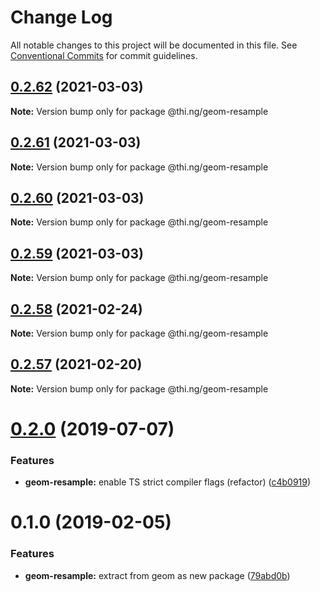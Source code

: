 # Change Log

All notable changes to this project will be documented in this file.
See [Conventional Commits](https://conventionalcommits.org) for commit guidelines.

## [0.2.62](https://github.com/thi-ng/umbrella/compare/@thi.ng/geom-resample@0.2.61...@thi.ng/geom-resample@0.2.62) (2021-03-03)

**Note:** Version bump only for package @thi.ng/geom-resample





## [0.2.61](https://github.com/thi-ng/umbrella/compare/@thi.ng/geom-resample@0.2.60...@thi.ng/geom-resample@0.2.61) (2021-03-03)

**Note:** Version bump only for package @thi.ng/geom-resample





## [0.2.60](https://github.com/thi-ng/umbrella/compare/@thi.ng/geom-resample@0.2.59...@thi.ng/geom-resample@0.2.60) (2021-03-03)

**Note:** Version bump only for package @thi.ng/geom-resample





## [0.2.59](https://github.com/thi-ng/umbrella/compare/@thi.ng/geom-resample@0.2.58...@thi.ng/geom-resample@0.2.59) (2021-03-03)

**Note:** Version bump only for package @thi.ng/geom-resample





## [0.2.58](https://github.com/thi-ng/umbrella/compare/@thi.ng/geom-resample@0.2.57...@thi.ng/geom-resample@0.2.58) (2021-02-24)

**Note:** Version bump only for package @thi.ng/geom-resample





## [0.2.57](https://github.com/thi-ng/umbrella/compare/@thi.ng/geom-resample@0.2.56...@thi.ng/geom-resample@0.2.57) (2021-02-20)

**Note:** Version bump only for package @thi.ng/geom-resample





# [0.2.0](https://github.com/thi-ng/umbrella/compare/@thi.ng/geom-resample@0.1.17...@thi.ng/geom-resample@0.2.0) (2019-07-07)

### Features

* **geom-resample:** enable TS strict compiler flags (refactor) ([c4b0919](https://github.com/thi-ng/umbrella/commit/c4b0919))

# 0.1.0 (2019-02-05)

### Features

* **geom-resample:** extract from geom as new package ([79abd0b](https://github.com/thi-ng/umbrella/commit/79abd0b))
